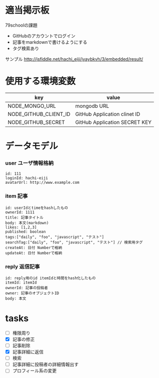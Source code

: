 適当掲示板
========

79schoolの課題

* GitHubのアカウントでログイン
* 記事をmarkdownで書けるようにする
* タグ検索あり

サンプル http://jsfiddle.net/hachi_eiji/jyaybkvh/3/embedded/result/

使用する環境変数
===

 key | value 
-----|------
NODE_MONGO_URL | mongodb URL
NODE_GITHUB_CLIENT_ID | GitHub Application clinet ID
NODE_GITHUB_SECRET | GitHub Application SECRET KEY

データモデル
===

### user ユーザ情報格納

```
id: 111
loginId: hachi-eiji
avatarUrl: http://www.example.com
```


### item 記事

```
id: userIdとtimeをhashしたもの
ownerId: 1111
title: 記事タイトル
body: 本文(markdown)
likes: [1,2,3]
published: boolean
tags:["daily", "foo", "javascript", "テスト"] 
searchTag:["daily", "foo", "javascript", "テスト"] // 検索用タグ
createAt: 日付 Numberで格納
updateAt: 日付 Numberで格納
```

### reply 返信記事

```
id: reply用のid itemIdと時間をhash化したもの
itemId: itemId
ownerId: 記事の投稿者
owner: 記事のオブジェクトID
body: 本文
```

tasks
===

- [ ] 権限周り
- [x] 記事の修正
- [ ] 記事削除
- [x] 記事詳細に返信
- [ ] 検索
- [ ] 記事詳細に投稿者の詳細情報出す
- [ ] プロフィール系の変更
